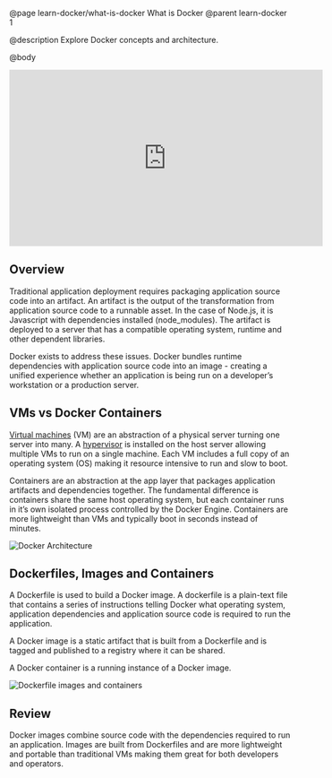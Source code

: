 @page learn-docker/what-is-docker What is Docker
@parent learn-docker 1

@description Explore Docker concepts and architecture.

@body

<iframe width="560" height="315" src="https://www.youtube.com/embed/eD2xZZis2GI" frameborder="0" allow="accelerometer; autoplay; encrypted-media; gyroscope; picture-in-picture" allowfullscreen></iframe>

## Overview
Traditional application deployment requires packaging application source code into an artifact. An artifact is the output of the transformation from application source code to a runnable asset. In the case of Node.js, it is Javascript with dependencies installed (node_modules). The artifact is deployed to a server that has a compatible operating system, runtime and other dependent libraries.

Docker exists to address these issues. Docker bundles runtime dependencies with application source code into an image - creating a unified experience whether an application is being run on a developer’s workstation or a production server.

## VMs vs Docker Containers
[Virtual machines](https://www.vmware.com/topics/glossary/content/virtual-machine) (VM) are an abstraction of a physical server turning one server into many. A [hypervisor](https://www.vmware.com/topics/glossary/content/hypervisor) is installed on the host server allowing multiple VMs to run on a single machine. Each VM includes a full copy of an operating system (OS) making it resource intensive to run and slow to boot.

Containers are an abstraction at the app layer that packages application artifacts and dependencies together. The fundamental difference is containers share the same host operating system, but each container runs in it’s own isolated process controlled by the Docker Engine. Containers are more lightweight than VMs and typically boot in seconds instead of minutes.

<img alt="Docker Architecture" src="../static/img/docker/1-what-is-docker/docker-arch.png">

## Dockerfiles, Images and Containers
A Dockerfile is used to build a Docker image. A dockerfile is a plain-text file that contains a series of instructions telling Docker what operating system, application dependencies and application source code is required to run the application.

A Docker image is a static artifact that is built from a Dockerfile and is tagged and published to a registry where it can be shared.

A Docker container is a running instance of a Docker image.

<img alt="Dockerfile images and containers" src=".../static/img/docker/1-what-is-docker/dockerfile-images-containers.png">

## Review
Docker images combine source code with the dependencies required to run an application. Images are built from Dockerfiles and are more lightweight and portable than traditional VMs making them great for both developers and operators.